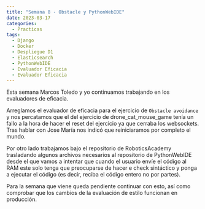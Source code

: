 ```yaml
---
title: "Semana 8 - Obstacle y PythonWebIDE"
date: 2023-03-17
categories:
  - Practicas
tags:
  - Django
  - Docker
  - Despliegue D1
  - Elasticsearch
  - PythonWebIDE
  - Evaluador Eficacia
  - Evaluador Eficacia
---
```


Esta semana Marcos Toledo y yo continuamos trabajando en los evaluadores de eficacia. 

Arreglamos el evaluador de eficacia para el ejercicio de `Obstacle avoidance` y nos percatamos que el del ejercicio de drone_cat_mouse_game tenía un fallo a la hora de hacer el reset del ejercicio ya que cerraba los websockets. Tras hablar con Jose María nos indicó que reiniciaramos por completo el mundo.

Por otro lado trabajamos bajo el repositorio de RoboticsAcademy trasladando algunos archivos necesarios al repositorio de PythonWebIDE desde el que vamos a intentar que cuando el usuario envíe el código al RAM este solo tenga que preocuparse de hacer e check sintáctico y ponga a ejecutar el código (es decir, reciba el código entero no por partes).

Para la semana que viene queda pendiente continuar con esto, así como comprobar que los cambios de la evaluación de estilo funcionan en producción.